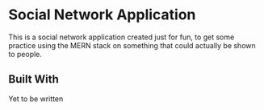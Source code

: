 # Social Network Application

This is a social network application created just for fun, to get some practice using the MERN stack on something that could actually be shown to people.

## Built With

Yet to be written

